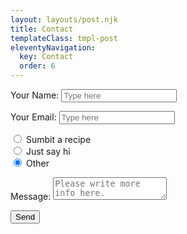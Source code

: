 ```yaml
---
layout: layouts/post.njk
title: Contact
templateClass: tmpl-post
eleventyNavigation:
  key: Contact
  order: 6
---
```



<form name="contact" method="POST" data-netlify="true">
  <p>
    <label>Your Name: <input type="text " name="name" pattern="[a-zA-Z0-9!?,.]{0,30}" placeholder="Type here" maxlength="40" required/></label>   
  </p>
  <p>
    <label>Your Email: <input type="email" name="email" pattern="[a-zA-Z0-9!?,.]{0,30}" placeholder="Type here" maxlength="40" required/></label>
  </p>
  <p>
    <div class="form-check">
      <input class="form-check-input" type="radio" name="flexRadioDefault" id="flexRadioDefault1">
      <label class="form-check-label" for="flexRadioDefault1">
        Sumbit a recipe
      </label>
    </div>
    <div class="form-check">
      <input class="form-check-input" type="radio" name="flexRadioDefault" id="flexRadioDefault2" checked>
      <label class="form-check-label" for="flexRadioDefault2">
        Just say hi
      </label>
    </div>
    <div class="form-check">
      <input class="form-check-input" type="radio" name="flexRadioDefault" id="flexRadioDefault3" checked>
      <label class="form-check-label" for="flexRadioDefault3">
        Other
      </label>
    </div>
        

  <!--
    <label>Reason for conacting: <select name="Reason for conacting[]" multiple>
      <option value="Just to say hi">Just to say hi</option>
      <option value="Submit a recipe">Submit a recipe</option>
      <option value="Other">Other</option>
    </select></label>
    -->
  </p>
  <p>
    <label>Message: <textarea name="message" pattern="[a-zA-Z0-9!?,.]{0,40}" placeholder="Please write more info here."></textarea></label>
  </p>
  <p>
    <button type="submit">Send</button>
  </p>
</form>